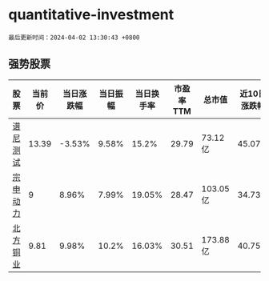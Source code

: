 # quantitative-investment

`最后更新时间：2024-04-02 13:30:43 +0800`

## 强势股票

|股票|当前价|当日涨跌幅|当日振幅|当日换手率|市盈率TTM|总市值|近10日涨跌幅|
|----|----|----|----|----|----|----|----|
|[谱尼测试](https://xueqiu.com/S/SZ300887)|13.39|-3.53%|9.58%|15.2%|29.79|73.12亿|45.07%|
|[宗申动力](https://xueqiu.com/S/SZ001696)|9|8.96%|7.99%|19.05%|28.47|103.05亿|34.73%|
|[北方铜业](https://xueqiu.com/S/SZ000737)|9.81|9.98%|10.2%|16.03%|30.51|173.88亿|40.75%|
